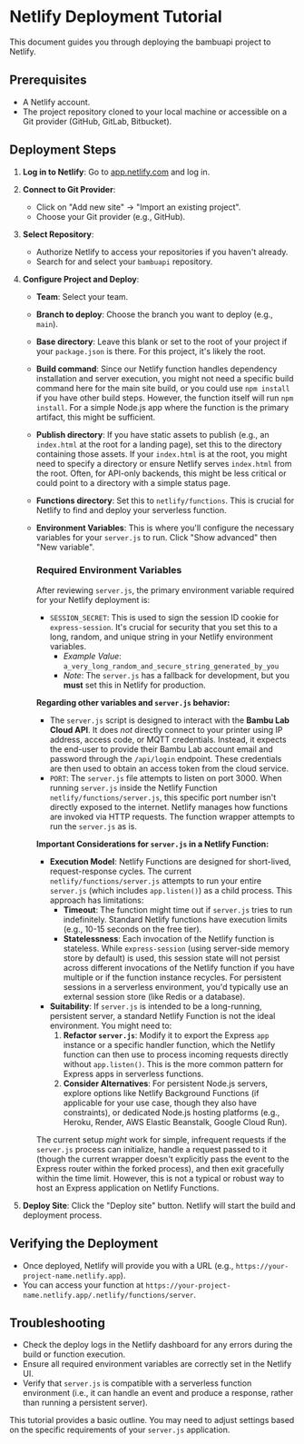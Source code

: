 # Netlify Deployment Tutorial

This document guides you through deploying the bambuapi project to Netlify.

## Prerequisites

- A Netlify account.
- The project repository cloned to your local machine or accessible on a Git provider (GitHub, GitLab, Bitbucket).

## Deployment Steps

1.  **Log in to Netlify**: Go to [app.netlify.com](https://app.netlify.com/) and log in.
2.  **Connect to Git Provider**:
    *   Click on "Add new site" -> "Import an existing project".
    *   Choose your Git provider (e.g., GitHub).
3.  **Select Repository**:
    *   Authorize Netlify to access your repositories if you haven't already.
    *   Search for and select your `bambuapi` repository.
4.  **Configure Project and Deploy**:
    *   **Team**: Select your team.
    *   **Branch to deploy**: Choose the branch you want to deploy (e.g., `main`).
    *   **Base directory**: Leave this blank or set to the root of your project if your `package.json` is there. For this project, it's likely the root.
    *   **Build command**: Since our Netlify function handles dependency installation and server execution, you might not need a specific build command here for the main site build, or you could use `npm install` if you have other build steps. However, the function itself will run `npm install`. For a simple Node.js app where the function is the primary artifact, this might be sufficient.
    *   **Publish directory**: If you have static assets to publish (e.g., an `index.html` at the root for a landing page), set this to the directory containing those assets. If your `index.html` is at the root, you might need to specify a directory or ensure Netlify serves `index.html` from the root. Often, for API-only backends, this might be less critical or could point to a directory with a simple status page.
    *   **Functions directory**: Set this to `netlify/functions`. This is crucial for Netlify to find and deploy your serverless function.
    *   **Environment Variables**: This is where you'll configure the necessary variables for your `server.js` to run. Click "Show advanced" then "New variable".

        ### Required Environment Variables

        After reviewing `server.js`, the primary environment variable required for your Netlify deployment is:

        *   `SESSION_SECRET`: This is used to sign the session ID cookie for `express-session`. It's crucial for security that you set this to a long, random, and unique string in your Netlify environment variables.
            *   *Example Value*: `a_very_long_random_and_secure_string_generated_by_you`
            *   *Note*: The `server.js` has a fallback for development, but you **must** set this in Netlify for production.

        **Regarding other variables and `server.js` behavior:**
        *   The `server.js` script is designed to interact with the **Bambu Lab Cloud API**. It does *not* directly connect to your printer using IP address, access code, or MQTT credentials. Instead, it expects the end-user to provide their Bambu Lab account email and password through the `/api/login` endpoint. These credentials are then used to obtain an access token from the cloud service.
        *   `PORT`: The `server.js` file attempts to listen on port 3000. When running `server.js` inside the Netlify Function `netlify/functions/server.js`, this specific port number isn't directly exposed to the internet. Netlify manages how functions are invoked via HTTP requests. The function wrapper attempts to run the `server.js` as is.

        **Important Considerations for `server.js` in a Netlify Function:**
        *   **Execution Model**: Netlify Functions are designed for short-lived, request-response cycles. The current `netlify/functions/server.js` attempts to run your entire `server.js` (which includes `app.listen()`) as a child process. This approach has limitations:
            *   **Timeout**: The function might time out if `server.js` tries to run indefinitely. Standard Netlify functions have execution limits (e.g., 10-15 seconds on the free tier).
            *   **Statelessness**: Each invocation of the Netlify function is stateless. While `express-session` (using server-side memory store by default) is used, this session state will not persist across different invocations of the Netlify function if you have multiple or if the function instance recycles. For persistent sessions in a serverless environment, you'd typically use an external session store (like Redis or a database).
        *   **Suitability**: If `server.js` is intended to be a long-running, persistent server, a standard Netlify Function is not the ideal environment. You might need to:
            1.  **Refactor `server.js`**: Modify it to export the Express `app` instance or a specific handler function, which the Netlify function can then use to process incoming requests directly without `app.listen()`. This is the more common pattern for Express apps in serverless functions.
            2.  **Consider Alternatives**: For persistent Node.js servers, explore options like Netlify Background Functions (if applicable for your use case, though they also have constraints), or dedicated Node.js hosting platforms (e.g., Heroku, Render, AWS Elastic Beanstalk, Google Cloud Run).

        The current setup *might* work for simple, infrequent requests if the `server.js` process can initialize, handle a request passed to it (though the current wrapper doesn't explicitly pass the event to the Express router within the forked process), and then exit gracefully within the time limit. However, this is not a typical or robust way to host an Express application on Netlify Functions.

5.  **Deploy Site**: Click the "Deploy site" button. Netlify will start the build and deployment process.

## Verifying the Deployment

*   Once deployed, Netlify will provide you with a URL (e.g., `https://your-project-name.netlify.app`).
*   You can access your function at `https://your-project-name.netlify.app/.netlify/functions/server`.

## Troubleshooting

*   Check the deploy logs in the Netlify dashboard for any errors during the build or function execution.
*   Ensure all required environment variables are correctly set in the Netlify UI.
*   Verify that `server.js` is compatible with a serverless function environment (i.e., it can handle an event and produce a response, rather than running a persistent server).

This tutorial provides a basic outline. You may need to adjust settings based on the specific requirements of your `server.js` application.
